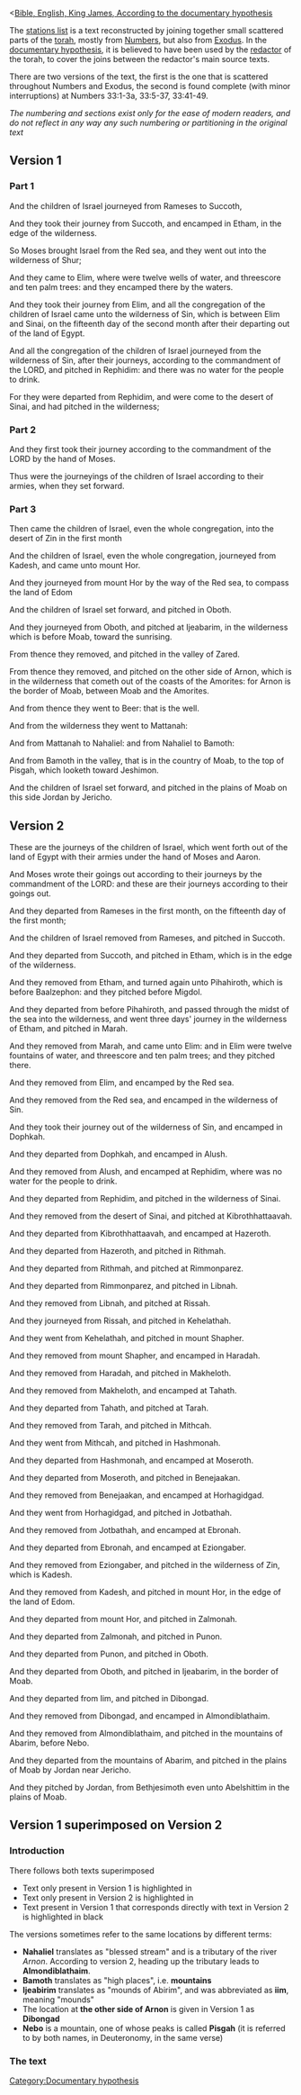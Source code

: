 \<<a
href="Bible,_English,_King_James,_According_to_the_documentary_hypothesis"
class="wikilink"
title="Bible, English, King James, According to the documentary hypothesis">Bible,
English, King James, According to the documentary hypothesis</a>

The <a href="w:stations_list" class="wikilink"
title="stations list">stations list</a> is a text reconstructed by
joining together small scattered parts of the
<a href="w:torah" class="wikilink" title="torah">torah</a>, mostly from
<a href="w:Book_of_Numbers" class="wikilink" title="Numbers">Numbers</a>,
but also from
<a href="w:Exodus" class="wikilink" title="Exodus">Exodus</a>. In the
<a href="w:documentary_hypothesis" class="wikilink"
title="documentary hypothesis">documentary hypothesis</a>, it is
believed to have been used by the
<a href="w:Torah_redactor" class="wikilink"
title="redactor">redactor</a> of the torah, to cover the joins between
the redactor's main source texts.

There are two versions of the text, the first is the one that is
scattered throughout Numbers and Exodus, the second is found complete
(with minor interruptions) at Numbers 33:1-3a, 33:5-37, 33:41-49.

*The numbering and sections exist only for the ease of modern readers,
and do not reflect in any way any such numbering or partitioning in the
original text*

## Version 1

### Part 1

And the children of Israel journeyed from Rameses to Succoth,

And they took their journey from Succoth, and encamped in Etham, in the
edge of the wilderness.

So Moses brought Israel from the Red sea, and they went out into the
wilderness of Shur;

And they came to Elim, where were twelve wells of water, and threescore
and ten palm trees: and they encamped there by the waters.

And they took their journey from Elim, and all the congregation of the
children of Israel came unto the wilderness of Sin, which is between
Elim and Sinai, on the fifteenth day of the second month after their
departing out of the land of Egypt.

And all the congregation of the children of Israel journeyed from the
wilderness of Sin, after their journeys, according to the commandment of
the LORD, and pitched in Rephidim: and there was no water for the people
to drink.

For they were departed from Rephidim, and were come to the desert of
Sinai, and had pitched in the wilderness;

### Part 2

And they first took their journey according to the commandment of the
LORD by the hand of Moses.

Thus were the journeyings of the children of Israel according to their
armies, when they set forward.

### Part 3

Then came the children of Israel, even the whole congregation, into the
desert of Zin in the first month

And the children of Israel, even the whole congregation, journeyed from
Kadesh, and came unto mount Hor.

And they journeyed from mount Hor by the way of the Red sea, to compass
the land of Edom

And the children of Israel set forward, and pitched in Oboth.

And they journeyed from Oboth, and pitched at Ijeabarim, in the
wilderness which is before Moab, toward the sunrising.

From thence they removed, and pitched in the valley of Zared.

From thence they removed, and pitched on the other side of Arnon, which
is in the wilderness that cometh out of the coasts of the Amorites: for
Arnon is the border of Moab, between Moab and the Amorites.

And from thence they went to Beer: that is the well.

And from the wilderness they went to Mattanah:

And from Mattanah to Nahaliel: and from Nahaliel to Bamoth:

And from Bamoth in the valley, that is in the country of Moab, to the
top of Pisgah, which looketh toward Jeshimon.

And the children of Israel set forward, and pitched in the plains of
Moab on this side Jordan by Jericho.

## Version 2

These are the journeys of the children of Israel, which went forth out
of the land of Egypt with their armies under the hand of Moses and
Aaron.

And Moses wrote their goings out according to their journeys by the
commandment of the LORD: and these are their journeys according to their
goings out.

And they departed from Rameses in the first month, on the fifteenth day
of the first month;

And the children of Israel removed from Rameses, and pitched in Succoth.

And they departed from Succoth, and pitched in Etham, which is in the
edge of the wilderness.

And they removed from Etham, and turned again unto Pihahiroth, which is
before Baalzephon: and they pitched before Migdol.

And they departed from before Pihahiroth, and passed through the midst
of the sea into the wilderness, and went three days' journey in the
wilderness of Etham, and pitched in Marah.

And they removed from Marah, and came unto Elim: and in Elim were twelve
fountains of water, and threescore and ten palm trees; and they pitched
there.

And they removed from Elim, and encamped by the Red sea.

And they removed from the Red sea, and encamped in the wilderness of
Sin.

And they took their journey out of the wilderness of Sin, and encamped
in Dophkah.

And they departed from Dophkah, and encamped in Alush.

And they removed from Alush, and encamped at Rephidim, where was no
water for the people to drink.

And they departed from Rephidim, and pitched in the wilderness of Sinai.

And they removed from the desert of Sinai, and pitched at
Kibrothhattaavah.

And they departed from Kibrothhattaavah, and encamped at Hazeroth.

And they departed from Hazeroth, and pitched in Rithmah.

And they departed from Rithmah, and pitched at Rimmonparez.

And they departed from Rimmonparez, and pitched in Libnah.

And they removed from Libnah, and pitched at Rissah.

And they journeyed from Rissah, and pitched in Kehelathah.

And they went from Kehelathah, and pitched in mount Shapher.

And they removed from mount Shapher, and encamped in Haradah.

And they removed from Haradah, and pitched in Makheloth.

And they removed from Makheloth, and encamped at Tahath.

And they departed from Tahath, and pitched at Tarah.

And they removed from Tarah, and pitched in Mithcah.

And they went from Mithcah, and pitched in Hashmonah.

And they departed from Hashmonah, and encamped at Moseroth.

And they departed from Moseroth, and pitched in Benejaakan.

And they removed from Benejaakan, and encamped at Horhagidgad.

And they went from Horhagidgad, and pitched in Jotbathah.

And they removed from Jotbathah, and encamped at Ebronah.

And they departed from Ebronah, and encamped at Eziongaber.

And they removed from Eziongaber, and pitched in the wilderness of Zin,
which is Kadesh.

And they removed from Kadesh, and pitched in mount Hor, in the edge of
the land of Edom.

And they departed from mount Hor, and pitched in Zalmonah.

And they departed from Zalmonah, and pitched in Punon.

And they departed from Punon, and pitched in Oboth.

And they departed from Oboth, and pitched in Ijeabarim, in the border of
Moab.

And they departed from Iim, and pitched in Dibongad.

And they removed from Dibongad, and encamped in Almondiblathaim.

And they removed from Almondiblathaim, and pitched in the mountains of
Abarim, before Nebo.

And they departed from the mountains of Abarim, and pitched in the
plains of Moab by Jordan near Jericho.

And they pitched by Jordan, from Bethjesimoth even unto Abelshittim in
the plains of Moab.

## Version 1 superimposed on Version 2

### Introduction

There follows both texts superimposed

- Text only present in Version 1 is highlighted in
- Text only present in Version 2 is highlighted in
- Text present in Version 1 that corresponds directly with text in
  Version 2 is highlighted in black

The versions sometimes refer to the same locations by different terms:

- **Nahaliel** translates as "blessed stream" and is a tributary of the
  river *Arnon*. According to version 2, heading up the tributary leads
  to **Almondiblathaim**.
- **Bamoth** translates as "high places", i.e. **mountains**
- **Ijeabirim** translates as "mounds of Abirim", and was abbreviated as
  **iim**, meaning "mounds"
- The location at **the other side of Arnon** is given in Version 1 as
  **Dibongad**
- **Nebo** is a mountain, one of whose peaks is called **Pisgah** (it is
  referred to by both names, in Deuteronomy, in the same verse)

### The text

<a href="Category:Documentary_hypothesis" class="wikilink"
title="Category:Documentary hypothesis">Category:Documentary
hypothesis</a>
